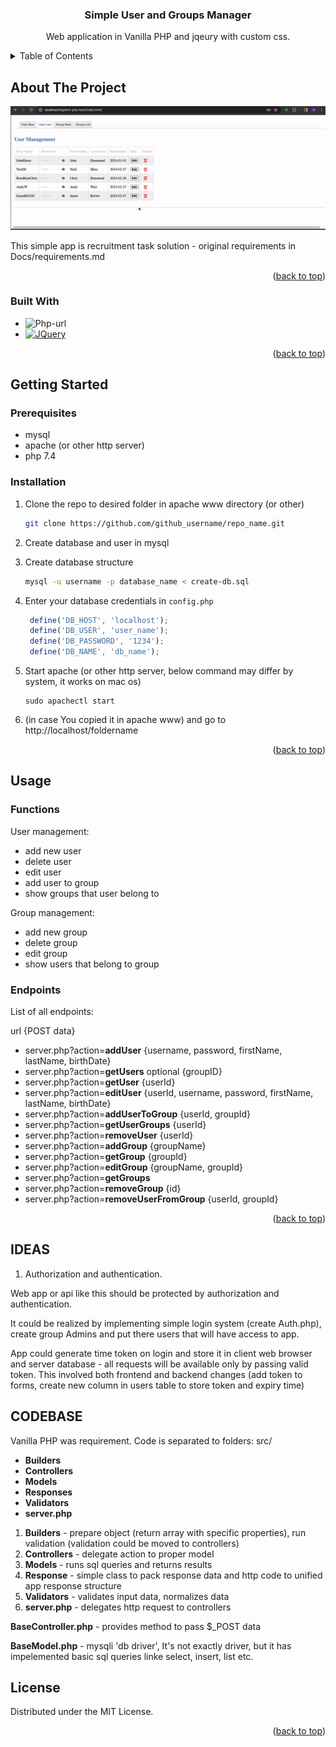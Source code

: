 

<h3 align="center">Simple User and Groups Manager</h3>

  <p align="center">
    Web application in Vanilla PHP and jqeury with custom css.
    
  </p>


<!-- TABLE OF CONTENTS -->
<details>
  <summary>Table of Contents</summary>
  <ol>
    <li>
      <a href="#about-the-project">About The Project</a>
      <ul>
        <li><a href="#built-with">Built With</a></li>
      </ul>
    </li>
    <li>
      <a href="#getting-started">Getting Started</a>
      <ul>
        <li><a href="#prerequisites">Prerequisites</a></li>
        <li><a href="#installation">Installation</a></li>
      </ul>
    </li>
    <li><a href="#usage">Usage</a></li>
        <ul>
            <li><a href="#functions">Functions</a></li>       
            <li><a href="#endpoints">Endpoints</a></li>
        </ul>
    <li><a href="#ideas">Ideas</a></li></li>
    <li><a href="#code">Code</a></li></li>
    <li><a href="#license">License</a></li>
  </ol>
</details>



<!-- ABOUT THE PROJECT -->
## About The Project

![Alt Text](Docs/example1.gif)

This simple app is recruitment task solution - original requirements in Docs/requirements.md 

<p align="right">(<a href="#readme-top">back to top</a>)</p>



### Built With

* ![Php-url]
* [![JQuery][JQuery.com]][JQuery-url]

<p align="right">(<a href="#readme-top">back to top</a>)</p>



<!-- GETTING STARTED -->
## Getting Started



### Prerequisites

* mysql
* apache (or other http server)
* php 7.4


### Installation


1. Clone the repo to desired folder in apache www directory (or other)
   ```sh
   git clone https://github.com/github_username/repo_name.git
   ```
2. Create database and user in mysql

3. Create database structure
   ```sh
   mysql -u username -p database_name < create-db.sql
   ```
4. Enter your database credentials in `config.php`
   ```js
    define('DB_HOST', 'localhost');
    define('DB_USER', 'user_name');
    define('DB_PASSWORD', '1234');
    define('DB_NAME', 'db_name');
   ```
   
5. Start apache (or other http server, below command may differ by system, it works on mac os)
   ```
   sudo apachectl start
   ```
6. (in case You copied it in apache www) and go to http://localhost/foldername 

<p align="right">(<a href="#readme-top">back to top</a>)</p>

## Usage

### Functions 

User management:
- add new user 
- delete user
- edit user
- add user to group
- show groups that user belong to

Group management:
- add new group
- delete group
- edit group
- show users that belong to group

### Endpoints
List of all endpoints:

url {POST data}

- server.php?action=**addUser** {username, password, firstName, lastName, birthDate}
- server.php?action=**getUsers** optional {groupID}
- server.php?action=**getUser** {userId}
- server.php?action=**editUser** {userId, username, password, firstName, lastName, birthDate}
- server.php?action=**addUserToGroup** {userId, groupId}
- server.php?action=**getUserGroups** {userId}
- server.php?action=**removeUser** {userId}
- server.php?action=**addGroup** {groupName}
- server.php?action=**getGroup** {groupId}
- server.php?action=**editGroup** {groupName, groupId}
- server.php?action=**getGroups**
- server.php?action=**removeGroup** {id}
- server.php?action=**removeUserFromGroup** {userId, groupId}

<p align="right">(<a href="#readme-top">back to top</a>)</p>

<!-- IDEAS -->
## IDEAS
1. Authorization and authentication.

Web app or api like this should be protected by authorization and authentication. 

It could be realized by implementing simple login system (create Auth.php), create group Admins and put there users that will have access to app.

App could generate time token on login and store it in client web browser and server database - all requests will be available only by passing valid token. This involved both frontend and backend changes (add token to forms, create new column in users table to store token and expiry time)


<!-- CODEBASE -->
## CODEBASE

Vanilla PHP was requirement. Code is separated to folders:
src/
- **Builders**
- **Controllers**
- **Models**
- **Responses**
- **Validators**
- **server.php**

1. **Builders** - prepare object (return array with specific properties), run validation (validation could be moved to controllers)
2. **Controllers** - delegate action to proper model
3. **Models** - runs sql queries and returns results
4. **Response** - simple class to pack response data and http code to unified app response structure
5. **Validators** - validates input data, normalizes data
6. **server.php** - delegates http request to controllers

**BaseController.php** - provides method to pass $_POST data

**BaseModel.php** - mysqli 'db driver', It's not exactly driver, but it has impelemented basic sql queries linke select, insert, list etc.
<!-- LICENSE -->
## License

Distributed under the MIT License.

<p align="right">(<a href="#readme-top">back to top</a>)</p>


<!-- MARKDOWN LINKS & IMAGES -->
<!-- https://www.markdownguide.org/basic-syntax/#reference-style-links -->

[JQuery.com]: https://img.shields.io/badge/jQuery-0769AD?style=for-the-badge&logo=jquery&logoColor=white
[JQuery-url]: https://jquery.com
[PHP-url]: https://img.shields.io/badge/PHP-777BB4?style=for-the-badge&logo=php&logoColor=white
